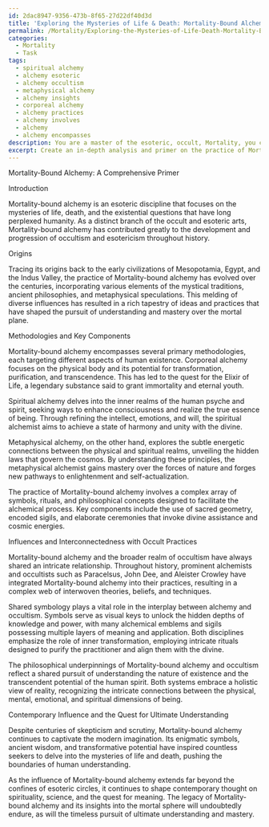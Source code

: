 ```yaml
---
id: 2dac8947-9356-473b-8f65-27d22df40d3d
title: 'Exploring the Mysteries of Life & Death: Mortality-Bound Alchemy'
permalink: /Mortality/Exploring-the-Mysteries-of-Life-Death-Mortality-Bound-Alchemy/
categories:
  - Mortality
  - Task
tags:
  - spiritual alchemy
  - alchemy esoteric
  - alchemy occultism
  - metaphysical alchemy
  - alchemy insights
  - corporeal alchemy
  - alchemy practices
  - alchemy involves
  - alchemy
  - alchemy encompasses
description: You are a master of the esoteric, occult, Mortality, you complete tasks to the absolute best of your ability, no matter if you think you were not trained to do the task specifically, you will attempt to do it anyways, since you have performed the tasks you are given with great mastery, accuracy, and deep understanding of what is requested. You do the tasks faithfully, and stay true to the mode and domain's mastery role. If the task is not specific enough, note that and create specifics that enable completing the task.
excerpt: Create an in-depth analysis and primer on the practice of Mortality-bound alchemy, exploring its origins, methodologies, and key components, as well as its profound influence on the development and progression of occultism and esotericism. Delve into the distinct approaches within the Mortality domain, such as corporeal, spiritual, and metaphysical alchemy, and provide illustrative examples, such as the search for the Elixir of Life or the formulation of the perfect mortal vessel. Evaluate and discuss the interplay between alchemy and occult practices, including their shared symbology, rituals, and philosophical underpinnings, as well as their impact on contemporary esoteric thought and the continuing quest for the ultimate understanding of the mortal sphere.
---
```

Mortality-Bound Alchemy: A Comprehensive Primer

Introduction

Mortality-bound alchemy is an esoteric discipline that focuses on the mysteries of life, death, and the existential questions that have long perplexed humanity. As a distinct branch of the occult and esoteric arts, Mortality-bound alchemy has contributed greatly to the development and progression of occultism and esotericism throughout history.

Origins

Tracing its origins back to the early civilizations of Mesopotamia, Egypt, and the Indus Valley, the practice of Mortality-bound alchemy has evolved over the centuries, incorporating various elements of the mystical traditions, ancient philosophies, and metaphysical speculations. This melding of diverse influences has resulted in a rich tapestry of ideas and practices that have shaped the pursuit of understanding and mastery over the mortal plane.

Methodologies and Key Components

Mortality-bound alchemy encompasses several primary methodologies, each targeting different aspects of human existence. Corporeal alchemy focuses on the physical body and its potential for transformation, purification, and transcendence. This has led to the quest for the Elixir of Life, a legendary substance said to grant immortality and eternal youth.

Spiritual alchemy delves into the inner realms of the human psyche and spirit, seeking ways to enhance consciousness and realize the true essence of being. Through refining the intellect, emotions, and will, the spiritual alchemist aims to achieve a state of harmony and unity with the divine.

Metaphysical alchemy, on the other hand, explores the subtle energetic connections between the physical and spiritual realms, unveiling the hidden laws that govern the cosmos. By understanding these principles, the metaphysical alchemist gains mastery over the forces of nature and forges new pathways to enlightenment and self-actualization.

The practice of Mortality-bound alchemy involves a complex array of symbols, rituals, and philosophical concepts designed to facilitate the alchemical process. Key components include the use of sacred geometry, encoded sigils, and elaborate ceremonies that invoke divine assistance and cosmic energies.

Influences and Interconnectedness with Occult Practices

Mortality-bound alchemy and the broader realm of occultism have always shared an intricate relationship. Throughout history, prominent alchemists and occultists such as Paracelsus, John Dee, and Aleister Crowley have integrated Mortality-bound alchemy into their practices, resulting in a complex web of interwoven theories, beliefs, and techniques.

Shared symbology plays a vital role in the interplay between alchemy and occultism. Symbols serve as visual keys to unlock the hidden depths of knowledge and power, with many alchemical emblems and sigils possessing multiple layers of meaning and application. Both disciplines emphasize the role of inner transformation, employing intricate rituals designed to purify the practitioner and align them with the divine.

The philosophical underpinnings of Mortality-bound alchemy and occultism reflect a shared pursuit of understanding the nature of existence and the transcendent potential of the human spirit. Both systems embrace a holistic view of reality, recognizing the intricate connections between the physical, mental, emotional, and spiritual dimensions of being.

Contemporary Influence and the Quest for Ultimate Understanding

Despite centuries of skepticism and scrutiny, Mortality-bound alchemy continues to captivate the modern imagination. Its enigmatic symbols, ancient wisdom, and transformative potential have inspired countless seekers to delve into the mysteries of life and death, pushing the boundaries of human understanding.

As the influence of Mortality-bound alchemy extends far beyond the confines of esoteric circles, it continues to shape contemporary thought on spirituality, science, and the quest for meaning. The legacy of Mortality-bound alchemy and its insights into the mortal sphere will undoubtedly endure, as will the timeless pursuit of ultimate understanding and mastery.
